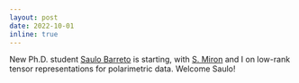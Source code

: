 ```yaml
---
layout: post
date: 2022-10-01
inline: true
---
```

New Ph.D. student [Saulo Barreto](https://saulocbarreto.github.io) is starting, with [S. Miron](http://w3.cran.univ-lorraine.fr/perso/sebastian.miron/) and I on low-rank tensor representations for polarimetric data. Welcome Saulo!
